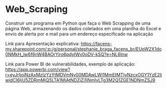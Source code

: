 # Web_Scraping
 Construir um programa em Python que faça o Web Scrapping de uma página Web, armazenando os dados coletados em uma planilha do Excel e envio de alerta por e mail para um endereço especificado na aplicação

 Link para Apresentação explicativa: https://facens-my.sharepoint.com/:p:/g/personal/stephanie_braga_facens_br/EUpW2X1do0NMkH_lw6f6nW4BAOrYiro6pdyIWv0oDV-kSQ?e=NL6lnw

 Link para Power BI de vulnerabilidades, exemplo de aplicação: https://app.powerbi.com/view?r=eyJrIjoiNzAxMzIzYzYtMDVmNy00MDAwLWI1MmEtMTIyNzcxOGY1YzE2IiwidCI6IjU5ZDRmMjQ5LTA1MjAtNDZjZi1iNmIyLTg3M2Q1ZGE1NDNmZSJ9


